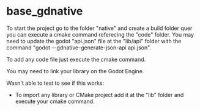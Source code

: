 # base_gdnative

To start the project go to the folder "native" and create a build folder quer you can execute a cmake command referecing the "code" folder. You may need to update the godot "api.json" file at the "lib/api" folder with the command "godot --gdnative-generate-json-api api.json".

To add any code file just execute the cmake command.

You may need to link your library on the Godot Engine.

Wasn't able to test to see if this works:

 * To import any library or CMake project add it at the "lib" folder and execute your cmake command.
